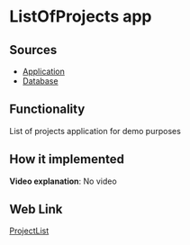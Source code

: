 # ListOfProjects app

## Sources

- [Application](https://github.com/LearnFractal/FractalPlatform/tree/main/FractalPlatform.Examples/Applications/ProjectList/ListOfProjectsApplication.cs)
- [Database](https://github.com/LearnFractal/FractalPlatform/tree/main/FractalPlatform.Examples/Databases/ListOfProjects)

## Functionality

List of projects application for demo purposes

## How it implemented

**Video explanation**: No video

## Web Link

[ProjectList](https://fraplat.com/jupiter/ListOfProjects)

